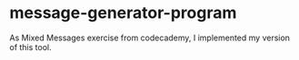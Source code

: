 # message-generator-program
As Mixed Messages exercise from codecademy, I implemented my version of this tool.
